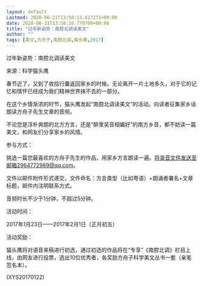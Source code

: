 ```yaml
---
layout: default
Lastmod: 2020-06-21T13:58:13.627271+00:00
date: 2020-06-21T13:58:10.770700+00:00
title: "过年新姿势：南腔北调读美文"
author: ""
tags: [美文,方舟子,南腔北调,猫头鹰,2017]
---
```


过年新姿势：南腔北调读美文

来源：科学猫头鹰

春节近了，又到了收拾行囊返回家乡的时候。无论离开一片土地多久，对于它的记忆和情怀已经成为我们精神世界抹不去的一部分。

在这个乡情渐浓的时节，猫头鹰发起“南腔北调读美文”的活动。向读者征集家乡话朗读方舟子先生文章的音频。

不论您是淳朴爽朗的北方方言，还是“醉里吴音相媚好”的南方乡音，都不妨读一篇美文，和网友们分享家乡的风情。

参与方式：

挑选一篇您最喜欢的方舟子先生的作品，用家乡方言朗读一遍。将录音文件发送至邮箱2964772969@qq.com。

文件以邮件附件形式递交，文件命名：方言类型（比如粤语）+朗诵者署名+文章标题，邮件内注明联系方式。

音频时长不少于1分钟，不超过5分钟。

活动时间：

2017年1月23日——2017年2月1日（正月初五）

活动奖励：

猫头鹰将对语音来稿进行初选，通过初选的作品将在“专享”《南腔北调》栏目上线，由网友进行投票，选出10位优秀者，各奖励方舟子科学美文丛书一套（亲笔签名本）。

(XYS20170122)

